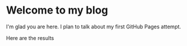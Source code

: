 # Welcome to my blog

I'm glad you are here. I plan to talk about my first GitHub Pages attempt.

Here are the results
